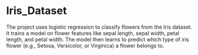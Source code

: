# Iris_Dataset
The project uses logistic regression to classify flowers from the Iris dataset. It trains a model on flower features like sepal length, sepal width, petal length, and petal width. The model then learns to predict which type of iris flower (e.g., Setosa, Versicolor, or Virginica) a flower belongs to.
